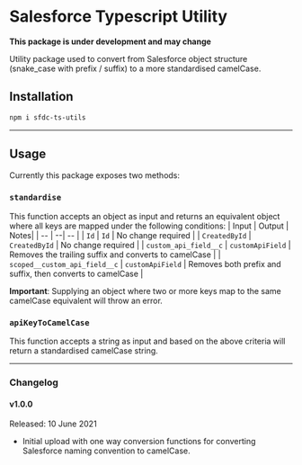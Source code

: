 # Salesforce Typescript Utility

**This package is under development and may change**

Utility package used to convert from Salesforce object structure (snake_case with prefix / suffix) to a more standardised camelCase.

## Installation

```bash
npm i sfdc-ts-utils
```

---

## Usage

Currently this package exposes two methods:

### `standardise`

This function accepts an object as input and returns an equivalent object where all keys are mapped under the following conditions:
| Input | Output | Notes|
| -- | --| -- |
| `Id` | `Id` | No change required |
| `CreatedById` | `CreatedById` | No change required |
| `custom_api_field__c` | `customApiField` | Removes the trailing suffix and converts to camelCase |
| `scoped__custom_api_field__c` | `customApiField` | Removes both prefix and suffix, then converts to camelCase |

**Important**: Supplying an object where two or more keys map to the same camelCase equivalent will throw an error.

### `apiKeyToCamelCase`

This function accepts a string as input and based on the above criteria will return a standardised camelCase string.

---

### Changelog

#### v1.0.0

Released: 10 June 2021

- Initial upload with one way conversion functions for converting Salesforce naming convention to camelCase.
